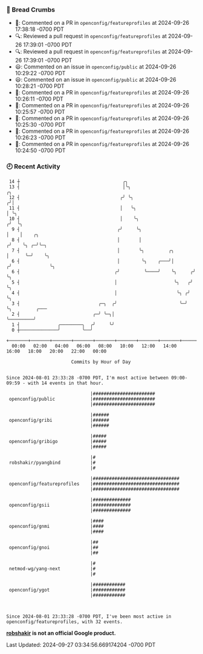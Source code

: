 ### 🍞 Bread Crumbs

 * 💬: Commented on a PR in  `openconfig/featureprofiles` at 2024-09-26 17:38:18 -0700 PDT
 * 🔍: Reviewed a pull request in  `openconfig/featureprofiles` at 2024-09-26 17:39:01 -0700 PDT
 * 🔍: Reviewed a pull request in  `openconfig/featureprofiles` at 2024-09-26 17:39:01 -0700 PDT
 * 😃: Commented on an issue in `openconfig/public` at 2024-09-26 10:29:22 -0700 PDT
 * 😃: Commented on an issue in `openconfig/public` at 2024-09-26 10:28:21 -0700 PDT
 * 💬: Commented on a PR in  `openconfig/featureprofiles` at 2024-09-26 10:26:11 -0700 PDT
 * 💬: Commented on a PR in  `openconfig/featureprofiles` at 2024-09-26 10:25:57 -0700 PDT
 * 💬: Commented on a PR in  `openconfig/featureprofiles` at 2024-09-26 10:25:30 -0700 PDT
 * 💬: Commented on a PR in  `openconfig/featureprofiles` at 2024-09-26 10:26:23 -0700 PDT
 * 💬: Commented on a PR in  `openconfig/featureprofiles` at 2024-09-26 10:24:50 -0700 PDT

### 🕘 Recent Activity
```
 14 ┼                                      ╭╮
 13 ┤                                      │╰╮                           ╭╮
 12 ┤                                     ╭╯ ╰╮                         ╭╯│
 11 ┤                                     │   ╰╮                        │ ╰╮
 10 ┤                                     │    ╰╮                      ╭╯  ╰╮
  9 ┤                                    ╭╯     ╰╮                     │    │    ╭╮
  8 ┤                                    │       │                    ╭╯    ╰╮ ╭─╯╰─╮
  7 ┤                                    │       ╰╮         ╭╮        │      ╰─╯    ╰╮
  6 ┤                                    │        ╰╮    ╭───╯│       ╭╯              ╰╮
  6 ┤                                   ╭╯         ╰────╯    ╰╮     ╭╯                ╰╮
  5 ┤                                   │                     ╰╮   ╭╯                  ╰╮
  4 ┤                                   │                      ╰╮ ╭╯                    ╰╮
  3 ┤                             ╭─╮  ╭╯                       ╰─╯                      ╰╮         ╭───
  2 ┤                           ╭─╯ ╰─╮│                                                  ╰─────────╯
  1 ┤              ╭────────╮  ╭╯     ╰╯
  0 ┼──────────────╯        ╰──╯
    +───────+───────+───────+───────+───────+───────+───────+───────+───────+───────+───────+───────+────
  00:00   02:00   04:00   06:00   08:00   10:00   12:00   14:00   16:00   18:00   20:00   22:00   00:00   

						Commits by Hour of Day


Since 2024-08-01 23:33:28 -0700 PDT, I'm most active between 09:00-09:59 - with 14 events in that hour.

```



```
                               |#######################
 openconfig/public             |#######################
                               |#######################

                               |######
 openconfig/gribi              |######
                               |######

                               |#####
 openconfig/gribigo            |#####
                               |#####

                               |#
 robshakir/pyangbind           |#
                               |#

                               |################################
 openconfig/featureprofiles    |################################
                               |################################

                               |##############
 openconfig/gsii               |##############
                               |##############

                               |####
 openconfig/gnmi               |####
                               |####

                               |##
 openconfig/gnoi               |##
                               |##

                               |#
 netmod-wg/yang-next           |#
                               |#

                               |############
 openconfig/ygot               |############
                               |############



Since 2024-08-01 23:33:28 -0700 PDT, I've been most active in openconfig/featureprofiles, with 32 events.

```
**[robshakir](mailto:robjs@google.com) is not an official Google product.**  


Last Updated: 2024-09-27 03:34:56.669174204 -0700 PDT
